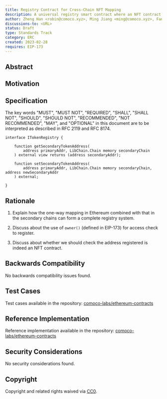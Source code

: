 ```yaml
---
title: Registry Contract for Cross-Chain NFT Mapping
description: A universal registry smart contract where an NFT contract owner can register its mapping contract for each secondary blockchain.
author: Zheng Han <robin@comoco.xyz>, Ming Jiang <ming@comoco.xyz>, Fan Yang <jack@comoco.xyz>
discussions-to: <URL>
status: Draft
type: Standards Track
category: ERC
created: 2023-02-28
requires: EIP-173
---
```


## Abstract

<!--
  The Abstract is a multi-sentence (short paragraph) technical summary. This should be a very terse and human-readable version of the specification section. Someone should be able to read only the abstract to get the gist of what this specification does.

  TODO: Remove this comment before submitting
-->

## Motivation

<!--
  This section is optional.

  The motivation section should include a description of any nontrivial problems the EIP solves. It should not describe how the EIP solves those problems, unless it is not immediately obvious. It should not describe why the EIP should be made into a standard, unless it is not immediately obvious.

  With a few exceptions, external links are not allowed. If you feel that a particular resource would demonstrate a compelling case for your EIP, then save it as a printer-friendly PDF, put it in the assets folder, and link to that copy.

  TODO: Remove this comment before submitting
-->

## Specification

The key words "MUST", "MUST NOT", "REQUIRED", "SHALL", "SHALL NOT", "SHOULD", "SHOULD NOT", "RECOMMENDED", "NOT RECOMMENDED", "MAY", and "OPTIONAL" in this document are to be interpreted as described in RFC 2119 and RFC 8174.

```solidity
interface ITokenRegistry {

    function getSecondaryTokenAddress(
        address primaryAddr, LibChain.Chain memory secondaryChain
    ) external view returns (address secondaryAddr);

    function setSecondaryTokenAddress(
        address primaryAddr, LibChain.Chain memory secondaryChain, address newSecondaryAddr
    ) external;

}
```

## Rationale

1. Explain how the one-way mapping in Ethereum combined with that in the secondary chains can form a complete registry system.

2. Discuss about the use of `owner()` (defined in EIP-173) for access check to register.

3. Discuss about whether we should check the address registered is indeed an NFT contract.

## Backwards Compatibility

No backwards compatibility issues found.

## Test Cases

Test cases available in the repository: [comoco-labs/ethereum-contracts](https://github.com/comoco-labs/ethereum-contracts)

## Reference Implementation

Reference implementation available in the repository: [comoco-labs/ethereum-contracts](https://github.com/comoco-labs/ethereum-contracts)

## Security Considerations

No security considerations found.

## Copyright

Copyright and related rights waived via [CC0](../LICENSE.md).
